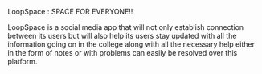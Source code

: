 LoopSpace : SPACE FOR EVERYONE!!

LoopSpace is a social media app that will not only establish connection between its users but will also help its users stay updated with all the information going on in the college along with all the necessary help either in the form of notes or with problems can easily be resolved over this platform. 
